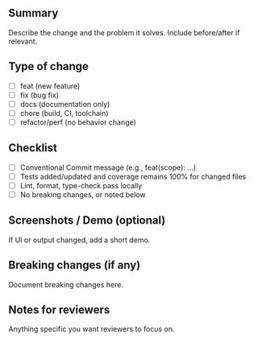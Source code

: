 ## Summary

Describe the change and the problem it solves. Include before/after if relevant.

## Type of change

- [ ] feat (new feature)
- [ ] fix (bug fix)
- [ ] docs (documentation only)
- [ ] chore (build, CI, toolchain)
- [ ] refactor/perf (no behavior change)

## Checklist

- [ ] Conventional Commit message (e.g., feat(scope): …)
- [ ] Tests added/updated and coverage remains 100% for changed files
- [ ] Lint, format, type-check pass locally
- [ ] No breaking changes, or noted below

## Screenshots / Demo (optional)

If UI or output changed, add a short demo.

## Breaking changes (if any)

Document breaking changes here.

## Notes for reviewers

Anything specific you want reviewers to focus on.

<!--
Thank you for contributing to Profile Weather View!
-->
